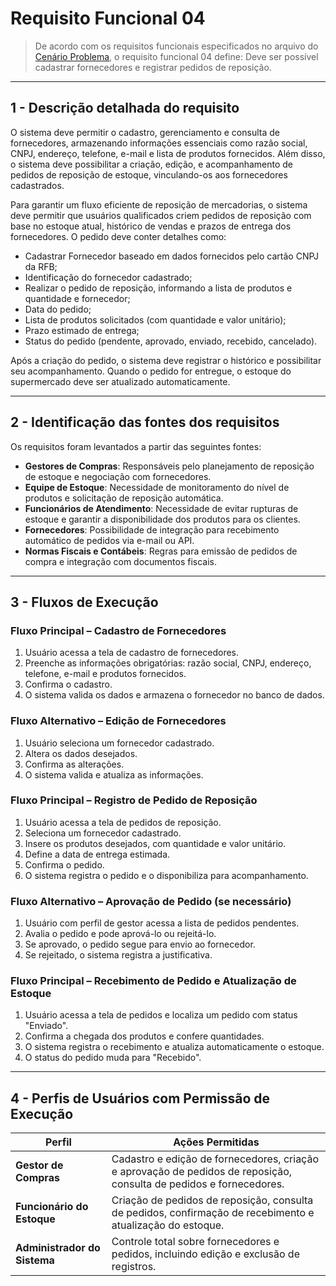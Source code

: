 # **Requisito Funcional 04**

> De acordo com os requisitos funcionais especificados no arquivo do  [Cenário Problema](ap-aula2-g3), o requisito funcional 04 define: Deve ser possível cadastrar fornecedores e registrar pedidos de reposição.

---
## **1 - Descrição detalhada do requisito**

O sistema deve permitir o cadastro, gerenciamento e consulta de fornecedores, armazenando informações essenciais como razão social, CNPJ, endereço, telefone, e-mail e lista de produtos fornecidos. Além disso, o sistema deve possibilitar a criação, edição, e acompanhamento de pedidos de reposição de estoque, vinculando-os aos fornecedores cadastrados.

Para garantir um fluxo eficiente de reposição de mercadorias, o sistema deve permitir que usuários qualificados criem pedidos de reposição com base no estoque atual, histórico de vendas e prazos de entrega dos fornecedores. O pedido deve conter detalhes como:

- Cadastrar Fornecedor baseado em dados fornecidos pelo cartão CNPJ da RFB;
- Identificação do fornecedor cadastrado;
- Realizar o pedido de reposição, informando a lista de produtos e quantidade e fornecedor;
- Data do pedido;
- Lista de produtos solicitados (com quantidade e valor unitário);
- Prazo estimado de entrega;
- Status do pedido (pendente, aprovado, enviado, recebido, cancelado).

Após a criação do pedido, o sistema deve registrar o histórico e possibilitar seu acompanhamento. Quando o pedido for entregue, o estoque do supermercado deve ser atualizado automaticamente.

---

## **2 - Identificação das fontes dos requisitos**

Os requisitos foram levantados a partir das seguintes fontes:

- **Gestores de Compras**: Responsáveis pelo planejamento de reposição de estoque e negociação com fornecedores.
- **Equipe de Estoque**: Necessidade de monitoramento do nível de produtos e solicitação de reposição automática.
- **Funcionários de Atendimento**: Necessidade de evitar rupturas de estoque e garantir a disponibilidade dos produtos para os clientes.
- **Fornecedores**: Possibilidade de integração para recebimento automático de pedidos via e-mail ou API.
- **Normas Fiscais e Contábeis**: Regras para emissão de pedidos de compra e integração com documentos fiscais.

---

## **3 - Fluxos de Execução**

### **Fluxo Principal – Cadastro de Fornecedores**

1. Usuário acessa a tela de cadastro de fornecedores.
2. Preenche as informações obrigatórias: razão social, CNPJ, endereço, telefone, e-mail e produtos fornecidos.
3. Confirma o cadastro.
4. O sistema valida os dados e armazena o fornecedor no banco de dados.

### **Fluxo Alternativo – Edição de Fornecedores**

1. Usuário seleciona um fornecedor cadastrado.
2. Altera os dados desejados.
3. Confirma as alterações.
4. O sistema valida e atualiza as informações.

### **Fluxo Principal – Registro de Pedido de Reposição**

1. Usuário acessa a tela de pedidos de reposição.
2. Seleciona um fornecedor cadastrado.
3. Insere os produtos desejados, com quantidade e valor unitário.
4. Define a data de entrega estimada.
5. Confirma o pedido.
6. O sistema registra o pedido e o disponibiliza para acompanhamento.

### **Fluxo Alternativo – Aprovação de Pedido (se necessário)**

1. Usuário com perfil de gestor acessa a lista de pedidos pendentes.
2. Avalia o pedido e pode aprová-lo ou rejeitá-lo.
3. Se aprovado, o pedido segue para envio ao fornecedor.
4. Se rejeitado, o sistema registra a justificativa.

### **Fluxo Principal – Recebimento de Pedido e Atualização de Estoque**

1. Usuário acessa a tela de pedidos e localiza um pedido com status "Enviado".
2. Confirma a chegada dos produtos e confere quantidades.
3. O sistema registra o recebimento e atualiza automaticamente o estoque.
4. O status do pedido muda para "Recebido".

---

## **4 - Perfis de Usuários com Permissão de Execução**

|**Perfil**|**Ações Permitidas**|
|---|---|
|**Gestor de Compras**|Cadastro e edição de fornecedores, criação e aprovação de pedidos de reposição, consulta de pedidos e fornecedores.|
|**Funcionário do Estoque**|Criação de pedidos de reposição, consulta de pedidos, confirmação de recebimento e atualização do estoque.|
|**Administrador do Sistema**|Controle total sobre fornecedores e pedidos, incluindo edição e exclusão de registros.|

